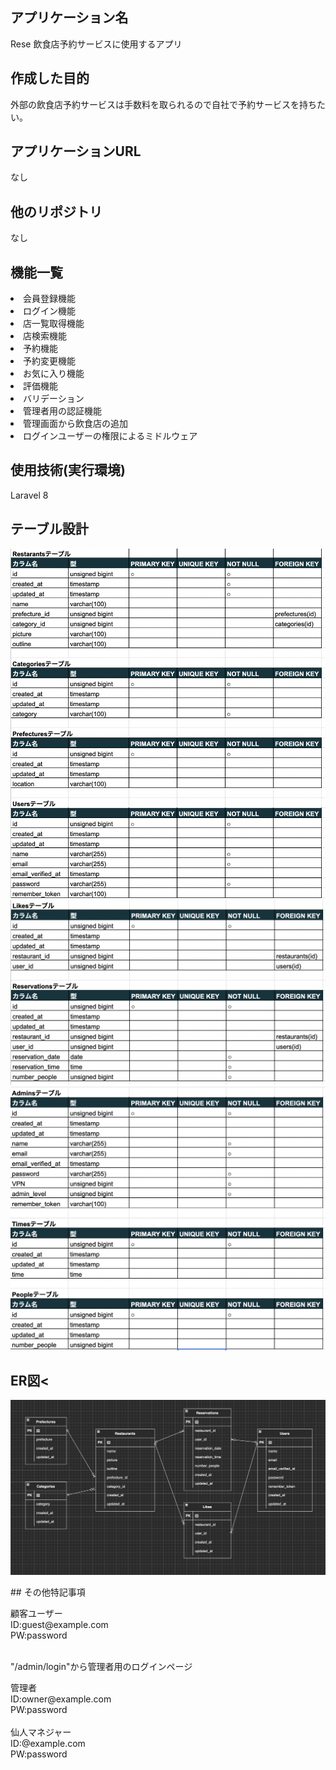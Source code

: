 ## アプリケーション名
<p>Rese 飲食店予約サービスに使用するアプリ</p>

## 作成した目的
<p>外部の飲食店予約サービスは手数料を取られるので自社で予約サービスを持ちたい。</p>

## アプリケーションURL
<p>なし</p>

## 他のリポジトリ
<p>なし</p>

## 機能一覧
<p>
<li>会員登録機能</li>
<li>ログイン機能</li>
<li>店一覧取得機能</li>
<li>店検索機能</li>
<li>予約機能</li>
<li>予約変更機能</li>
<li>お気に入り機能</li>
<li>評価機能</li>
<li>バリデーション</li>
<li>管理者用の認証機能</li>
<li>管理画面から飲食店の追加</li>
<li>ログインユーザーの権限によるミドルウェア</li>
</p>

## 使用技術(実行環境)
<p>Laravel 8</p>
<p></p>

## テーブル設計
<p>
<img src="public/picture/table_figure1.png">
<img src="public/picture/table_figure2.png">
<img src="public/picture/table_figure3.png">
</p>

## ER図<
<p><img src="public/picture/ERdrawing.png"></p>

<p>## その他特記事項</p>
<span>顧客ユーザー</span><br>
<span>ID:guest@example.com</span><br>
<span>PW:password</span>
<br><br>
<p>"/admin/login"から管理者用のログインページ</P>
<span>管理者</span><br>
<span>ID:owner@example.com</span><br>
<span>PW:password</span>
<br><br>
<span>仙人マネジャー</span><br>
<span>ID:@example.com</span><br>
<span>PW:password</span>

